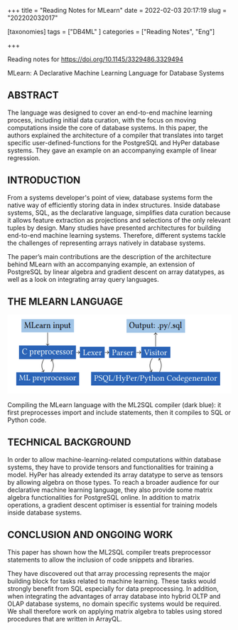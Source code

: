 +++
title = "Reading Notes for MLearn"
date = 2022-02-03 20:17:19
slug = "202202032017"

[taxonomies]
tags = ["DB4ML" ]
categories =  ["Reading Notes", "Eng"]

+++

Reading notes for https://doi.org/10.1145/3329486.3329494

MLearn: A Declarative Machine Learning Language for Database Systems

<!-- more -->

## ABSTRACT

The language was designed to cover an end-to-end machine learning process, including initial data curation, with the focus on
moving computations inside the core of database systems. In this paper, the authors explained the architecture of a compiler that translates into target specific user-defined-functions for the PostgreSQL and HyPer database systems. They gave an example on an accompanying example of linear regression. 

## INTRODUCTION

From a systems developer's point of view, database systems form the native way of efficiently storing data in index structures. Inside database systems, SQL, as the declarative language, simplifies data curation because it allows feature extraction as projections and selections of the only relevant tuples by design. Many studies have presented architectures for building end-to-end machine learning systems. Therefore, different systems tackle the challenges of representing arrays natively in database systems. 

The paper’s main contributions are the description of the architecture behind MLearn with an accompanying example, an extension of PostgreSQL by linear algebra and gradient descent on array datatypes, as well as a look on integrating array query languages.

##  THE MLEARN LANGUAGE

![](.\img\1.PNG)

Compiling the MLearn language with the ML2SQL compiler (dark blue): it first preprocesses import and include statements, then it compiles to SQL or Python code.

## TECHNICAL BACKGROUND

In order to allow machine-learning-related computations within database systems, they have to provide tensors and functionalities for training a model. HyPer has already extended its array datatype to serve as tensors by allowing algebra on those types. To reach a broader audience for our declarative machine learning language, they also provide some matrix algebra functionalities for PostgreSQL online. In addition to matrix operations, a gradient descent optimiser is essential for training models inside database systems.

## CONCLUSION AND ONGOING WORK

This paper has shown how the ML2SQL compiler treats preprocessor statements to allow the inclusion of code snippets and libraries.

They have discovered out that array processing represents the major building block for tasks related to machine learning. These tasks would strongly benefit from SQL especially for data preprocessing. In addition, when integrating the advantages of array database into hybrid OLTP and OLAP database systems, no domain specific systems would be required. We shall therefore work on applying matrix algebra to tables using stored procedures that are written in ArrayQL.
